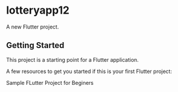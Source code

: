 # lotteryapp12

A new Flutter project.

## Getting Started

This project is a starting point for a Flutter application.

A few resources to get you started if this is your first Flutter project:

Sample FLutter Project for Beginers